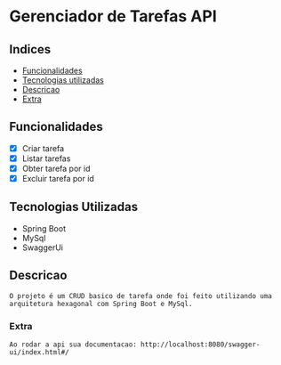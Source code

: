 # Gerenciador de Tarefas API

## Indices
- <a href="#funcionalidades"> Funcionalidades</a>
- <a href="#tecnologias-utilizadas"> Tecnologias utilizadas</a>
- <a href="#descricao"> Descricao</a>
- <a href="#extra"> Extra</a>

## Funcionalidades
- [x] Criar tarefa
- [x] Listar tarefas
- [x] Obter tarefa por id
- [x] Excluir tarefa por id

## Tecnologias Utilizadas

- Spring Boot
- MySql
- SwaggerUi

## Descricao

````
O projeto é um CRUD basico de tarefa onde foi feito utilizando uma 
arquitetura hexagonal com Spring Boot e MySql.
````

### Extra
``Ao rodar a api sua documentacao:
http://localhost:8080/swagger-ui/index.html#/``